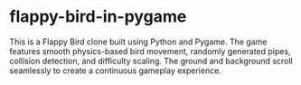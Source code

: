 # flappy-bird-in-pygame
This is a Flappy Bird clone built using Python and Pygame. The game features smooth physics-based bird movement, randomly generated pipes, collision detection, and difficulty scaling. The ground and background scroll seamlessly to create a continuous gameplay experience.
